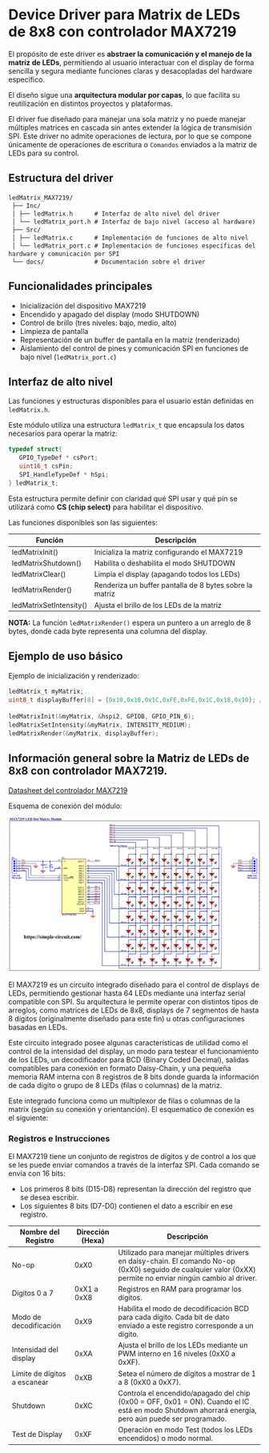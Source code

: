 # Device Driver para Matrix de LEDs de 8x8 con controlador MAX7219

El propósito de este driver es **abstraer la comunicación y el manejo de la matriz de LEDs**, permitiendo al usuario interactuar con el display de forma sencilla y segura mediante funciones claras y desacopladas del hardware específico.

El diseño sigue una **arquitectura modular por capas**, lo que facilita su reutilización en distintos proyectos y plataformas.

El driver fue diseñado para manejar una sola matriz y no puede manejar múltiples matrices en cascada sin antes extender la lógica de transmisión SPI.
Este driver no admite operaciones de lectura, por lo que se compone únicamente de operaciones de escritura o `Comandos` enviados a la matriz de LEDs para su control.

## Estructura del driver

```
ledMatrix_MAX7219/
 ├── Inc/
 │ ├── ledMatrix.h      # Interfaz de alto nivel del driver
 │ └── ledMatrix_port.h # Interfaz de bajo nivel (acceso al hardware)
 ├── Src/
 │ ├── ledMatrix.c      # Implementación de funciones de alto nivel
 │ └── ledMatrix_port.c # Implementación de funciones específicas del hardware y comunicación por SPI
 └── docs/              # Documentación sobre el driver
```

## Funcionalidades principales

- Inicialización del dispositivo MAX7219
- Encendido y apagado del display (modo SHUTDOWN)
- Control de brillo (tres niveles: bajo, medio, alto)
- Limpieza de pantalla
- Representación de un buffer de pantalla en la matriz (renderizado)
- Aislamiento del control de pines y comunicación SPI en funciones de bajo nivel (`ledMatrix_port.c`)

## Interfaz de alto nivel

Las funciones y estructuras disponibles para el usuario están definidas en `ledMatrix.h`.

Este módulo utiliza una estructura `ledMatrix_t` que encapsula los datos necesarios para operar la matriz:
```c
typedef struct{
   GPIO_TypeDef * csPort;
   uint16_t csPin;
   SPI_HandleTypeDef * hSpi;
} ledMatrix_t;
```
Esta estructura permite definir con claridad qué SPI usar y qué pin se utilizará como **CS (chip select)** para habilitar el dispositivo.

Las funciones disponibles son las siguientes:

| Función | Descripción |
| ------- | ----------- |
| ledMatrixInit() | Inicializa la matriz configurando el MAX7219 |
| ledMatrixShutdown() | Habilita o deshabilita el modo SHUTDOWN |
| ledMatrixClear() | Limpia el display (apagando todos los LEDs) |
| ledMatrixRender() | Renderiza un buffer pantalla de 8 bytes sobre la matriz |
| ledMatrixSetIntensity() | Ajusta el brillo de los LEDs de la matriz |

**NOTA:** La función `ledMatrixRender()` espera un puntero a un arreglo de 8 bytes, donde cada byte representa una columna del display.

## Ejemplo de uso básico

Ejemplo de inicialización y renderizado:
```c
ledMatrix_t myMatrix;
uint8_t displayBuffer[8] = {0x10,0x18,0x1C,0xFE,0xFE,0x1C,0x18,0x10}; // Flecha hacia arriba

ledMatrixInit(&myMatrix, &hspi2, GPIOB, GPIO_PIN_6);
ledMatrixSetIntensity(&myMatrix, INTENSITY_MEDIUM);
ledMatrixRender(&myMatrix, displayBuffer);
```

## Información general sobre la Matriz de LEDs de 8x8 con controlador MAX7219.

[Datasheet del controlador MAX7219](./docs/max7219-max7221.pdf)

Esquema de conexión del módulo:

![](./docs/max7219-dot-matrix-circuit-schematic.png)

El MAX7219 es un circuito integrado diseñado para el control de displays de LEDs, permitiendo gestionar hasta 64 LEDs mediante una interfaz serial compatible con SPI. Su arquitectura le permite operar con distintos tipos de arreglos, como matrices de LEDs de 8x8, displays de 7 segmentos de hasta 8 dígitos (originalmente diseñado para este fin) u otras configuraciones basadas en LEDs.

Este circuito integrado posee algunas características de utilidad como el control de la intensidad del display, un modo para testear el funcionamiento de los LEDs, un decodificador para BCD (Binary Coded Decimal), salidas compatibles para conexión en formato Daisy-Chain, y una pequeña memoria RAM interna con 8 registros de 8 bits donde guarda la información de cada dígito o grupo de 8 LEDs (filas o columnas) de la matriz.

Este integrado funciona como un multiplexor de filas o columnas de la matrix (según su conexión y orientanción). El esquematico de conexión es el siguiente:
[](./docs/max7219-dot-matrix-circuit-schematic.png)

### Registros e Instrucciones 

El MAX7219 tiene un conjunto de registros de dígitos y de control a los que se les puede enviar comandos a través de la interfaz SPI. Cada comando se envía con 16 bits:
- Los primeros 8 bits (D15-D8) representan la dirección del registro que se desea escribir.
- Los siguientes 8 bits (D7-D0) contienen el dato a escribir en ese registro.

| Nombre del Registro   | Dirección (Hexa)  | Descripción | 
| --------------------- | ----------------- | ----------- | 
| No-op                 | 0xX0              | Utilizado para manejar múltiples drivers en daisy-chain. El comando No-op (0xX0) seguido de cualquier valor (0xXX) permite no enviar ningún cambio al driver. | 
| Dígitos 0 a 7         | 0xX1 a 0xX8       | Registros en RAM para programar los dígitos. | 
| Modo de decodificación | 0xX9             | Habilita el modo de decodificación BCD para cada dígito. Cada bit de dato enviado a este registro corresponde a un dígito.  | 
| Intensidad del display | 0xXA             | Ajusta el brillo de los LEDs  mediante un PWM interno en 16 niveles (0xX0 a 0xXF). | 
| Límite de dígitos a escanear              | 0xXB | Setea el número de dígitos a mostrar de 1 a 8 (0xX0 a 0xX7). | 
| Shutdown              | 0xXC              | Controla el encendido/apagado del chip (0x00 = OFF, 0x01 = ON). Cuando el IC está en modo Shutdown ahorrará energía, pero aún puede ser programado. | 
| Test de Display       | 0xXF              | Operación en modo Test (todos los LEDs encendidos) o modo normal. | 



